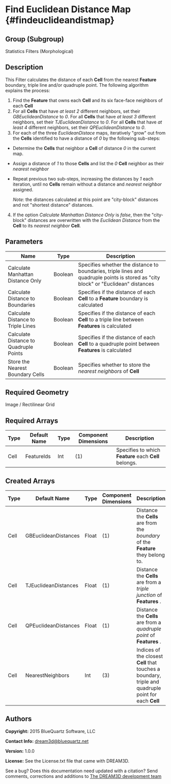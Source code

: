 Find Euclidean Distance Map {#findeuclideandistmap}
=============

## Group (Subgroup) ##
Statistics Filters (Morphological)

## Description ##
This Filter calculates the distance of each **Cell** from the nearest **Feature** boundary, triple line and/or quadruple point.  The following algorithm explains the process:

1. Find the **Feature** that owns each **Cell** and its six face-face neighbors of each **Cell**
2. For all **Cells** that have *at least 2* different neighbors, set their *GBEuclideanDistance* to *0*.  For all **Cells** that have *at least 3* different neighbors, set their *TJEuclideanDistance* to *0*.  For all **Cells** that have *at least 4* different neighbors, set their *QPEuclideanDistance* to *0*.
3. For each of the three *EuclideanDistace* maps, iteratively "grow" out from the **Cells** identified to have a distance of *0* by the following sub-steps:

  - Determine the **Cells** that neighbor a **Cell** of distance *0* in the current map.
  - Assign a distance of *1* to those **Cells** and list the *0* **Cell** neighbor as their *nearest neighbor*
  - Repeat previous two sub-steps, increasing the distances by *1* each iteration, until no **Cells** remain without a distance and *nearest neighbor* assigned.

	*Note:* the distances calculated at this point are "city-block" distances and not "shortest distance" distances.

4. If the option *Calculate Manhattan Distance Only* is *false*, then the "city-block" distances are overwritten with the *Euclidean Distance* from the **Cell** to its *nearest neighbor* **Cell**.


## Parameters ##
| Name | Type | Description |
|------|------| ----------- |
| Calculate Manhattan Distance Only | Boolean | Specifies whether the distance to boundaries, triple lines and quadruple points is stored as "city block" or "Euclidean" distances |
| Calculate Distance to Boundaries | Boolean | Specifies if the distance of each **Cell** to a **Feature** boundary is calculated |
| Calculate Distance to Triple Lines | Boolean | Specifies if the distance of each **Cell** to a triple line between **Features** is calculated |
| Calculate Distance to Quadruple Points | Boolean | Specifies if the distance of each **Cell** to a  quadruple point between **Features** is calculated |
| Store the Nearest Boundary Cells | Boolean | Specifies whether to store the *nearest neighbors* of **Cell**  


## Required Geometry ##
Image / Rectilinear Grid

## Required Arrays ##
| Type | Default Name | Type | Component Dimensions | Description |
|------|--------------|-------------|---------|-----|
| Cell | FeatureIds | Int | (1) | Specifies to which **Feature** each **Cell** belongs. |

## Created Arrays ##
| Type | Default Name | Type | Component Dimensions | Description |
|------|--------------|-------------|---------|-----|
| Cell | GBEuclideanDistances | Float | (1) | Distance the **Cells** are from the *boundary* of the **Feature** they belong to. |
| Cell | TJEuclideanDistances | Float | (1) | Distance the **Cells** are from a *triple junction* of **Features** . |
| Cell | QPEuclideanDistances | Float | (1) | Distance the **Cells** are from a *quadruple point* of **Features** . |
| Cell | NearestNeighbors | Int  | (3) | Indices of the closest **Cell** that touches a boundary, triple and quadruple point for each **Cell** |

## Authors ##

**Copyright:** 2015 BlueQuartz Software, LLC

**Contact Info:** dream3d@bluequartz.net

**Version:** 1.0.0

**License:**  See the License.txt file that came with DREAM3D.




See a bug? Does this documentation need updated with a citation? Send comments, corrections and additions to [The DREAM3D development team](mailto:dream3d@bluequartz.net?subject=Documentation%20Correction)

